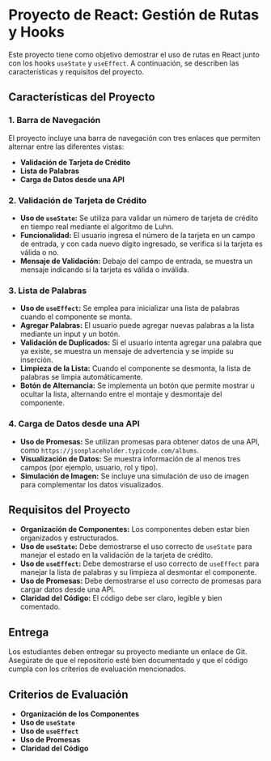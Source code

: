 # Proyecto de React: Gestión de Rutas y Hooks

Este proyecto tiene como objetivo demostrar el uso de rutas en React junto con los hooks `useState` y `useEffect`. A continuación, se describen las características y requisitos del proyecto.

## Características del Proyecto

### 1. Barra de Navegación
El proyecto incluye una barra de navegación con tres enlaces que permiten alternar entre las diferentes vistas:

- **Validación de Tarjeta de Crédito**
- **Lista de Palabras**
- **Carga de Datos desde una API**

### 2. Validación de Tarjeta de Crédito
- **Uso de `useState`:** Se utiliza para validar un número de tarjeta de crédito en tiempo real mediante el algoritmo de Luhn.
- **Funcionalidad:** El usuario ingresa el número de la tarjeta en un campo de entrada, y con cada nuevo dígito ingresado, se verifica si la tarjeta es válida o no.
- **Mensaje de Validación:** Debajo del campo de entrada, se muestra un mensaje indicando si la tarjeta es válida o inválida.

### 3. Lista de Palabras
- **Uso de `useEffect`:** Se emplea para inicializar una lista de palabras cuando el componente se monta.
- **Agregar Palabras:** El usuario puede agregar nuevas palabras a la lista mediante un input y un botón.
- **Validación de Duplicados:** Si el usuario intenta agregar una palabra que ya existe, se muestra un mensaje de advertencia y se impide su inserción.
- **Limpieza de la Lista:** Cuando el componente se desmonta, la lista de palabras se limpia automáticamente.
- **Botón de Alternancia:** Se implementa un botón que permite mostrar u ocultar la lista, alternando entre el montaje y desmontaje del componente.

### 4. Carga de Datos desde una API
- **Uso de Promesas:** Se utilizan promesas para obtener datos de una API, como `https://jsonplaceholder.typicode.com/albums`.
- **Visualización de Datos:** Se muestra información de al menos tres campos (por ejemplo, usuario, rol y tipo).
- **Simulación de Imagen:** Se incluye una simulación de uso de imagen para complementar los datos visualizados.

## Requisitos del Proyecto

- **Organización de Componentes:** Los componentes deben estar bien organizados y estructurados.
- **Uso de `useState`:** Debe demostrarse el uso correcto de `useState` para manejar el estado en la validación de la tarjeta de crédito.
- **Uso de `useEffect`:** Debe demostrarse el uso correcto de `useEffect` para manejar la lista de palabras y su limpieza al desmontar el componente.
- **Uso de Promesas:** Debe demostrarse el uso correcto de promesas para cargar datos desde una API.
- **Claridad del Código:** El código debe ser claro, legible y bien comentado.

## Entrega

Los estudiantes deben entregar su proyecto mediante un enlace de Git. Asegúrate de que el repositorio esté bien documentado y que el código cumpla con los criterios de evaluación mencionados.

## Criterios de Evaluación

- **Organización de los Componentes**
- **Uso de `useState`**
- **Uso de `useEffect`**
- **Uso de Promesas**
- **Claridad del Código**
